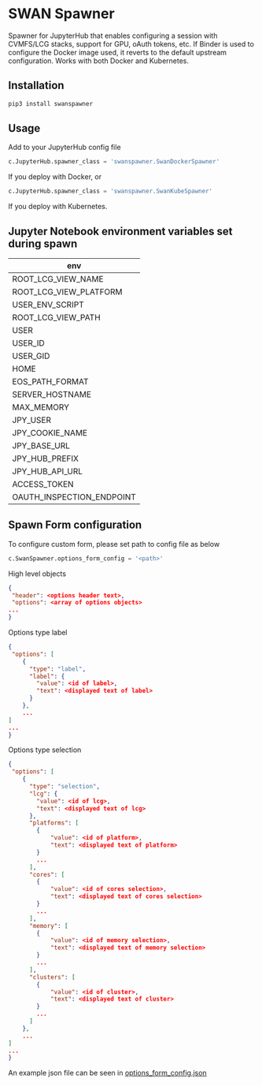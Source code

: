 # SWAN Spawner

Spawner for JupyterHub that enables configuring a session with CVMFS/LCG stacks, support for GPU, oAuth tokens, etc. 
If Binder is used to configure the Docker image used, it reverts to the default upstream configuration.
Works with both Docker and Kubernetes.

## Installation

```bash
pip3 install swanspawner
```

## Usage

Add to your JupyterHub config file

```python
c.JupyterHub.spawner_class = 'swanspawner.SwanDockerSpawner'
```

If you deploy with Docker, or

```python
c.JupyterHub.spawner_class = 'swanspawner.SwanKubeSpawner'
```

If you deploy with Kubernetes.

## Jupyter Notebook environment variables set during spawn

| env      |
|  ---     | 
| ROOT_LCG_VIEW_NAME   |
| ROOT_LCG_VIEW_PLATFORM   |
| USER_ENV_SCRIPT   |
| ROOT_LCG_VIEW_PATH   |
| USER  |
| USER_ID  |
| USER_GID  |
| HOME  |
| EOS_PATH_FORMAT  |
| SERVER_HOSTNAME  |
| MAX_MEMORY  |
| JPY_USER  |
| JPY_COOKIE_NAME  |
| JPY_BASE_URL  |
| JPY_HUB_PREFIX  |
| JPY_HUB_API_URL  |
| ACCESS_TOKEN  |
| OAUTH_INSPECTION_ENDPOINT  |

## Spawn Form configuration

To configure custom form, please set path to config file as below

```python
c.SwanSpawner.options_form_config = '<path>'
```

High level objects 

```json
{
 "header": <options header text>,
 "options": <array of options objects>
...
}
```

Options type label

```json
{
 "options": [
    {
      "type": "label",
      "label": {
        "value": <id of label>,
        "text": <displayed text of label>
      }
    },
    ...
]
...
}
```

Options type selection

```json
{
 "options": [
    {
      "type": "selection",
      "lcg": {
        "value": <id of lcg>,
        "text": <displayed text of lcg>
      },
      "platforms": [
        {
            "value": <id of platform>,
            "text": <displayed text of platform>
        }
        ...
      ],
      "cores": [
        {
            "value": <id of cores selection>,
            "text": <displayed text of cores selection>
        }
        ...
      ],
      "memory": [
        {
            "value": <id of memory selection>,
            "text": <displayed text of memory selection>
        }
        ...
      ],
      "clusters": [
        {
            "value": <id of cluster>,
            "text": <displayed text of cluster>
        }
        ...
      ]
    },
    ...
]
...
}
```
An example json file can be seen in [options_form_config.json]()